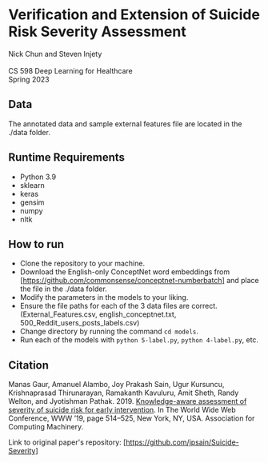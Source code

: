 # Verification and Extension of Suicide Risk Severity Assessment
Nick Chun and Steven Injety \
\
CS 598 Deep Learning for Healthcare \
Spring 2023

## Data
The annotated data and sample external features file are located in the ./data folder.

## Runtime Requirements
- Python 3.9
- sklearn
- keras
- gensim
- numpy
- nltk

## How to run
- Clone the repository to your machine.
- Download the English-only ConceptNet word embeddings from [https://github.com/commonsense/conceptnet-numberbatch] and place the file in the ./data folder.
- Modify the parameters in the models to your liking.
- Ensure the file paths for each of the 3 data files are correct. (External_Features.csv, english_conceptnet.txt, 500_Reddit_users_posts_labels.csv)
- Change directory by running the command ```cd models```.
- Run each of the models with ```python 5-label.py```, ```python 4-label.py```, etc.

## Citation
Manas Gaur, Amanuel Alambo, Joy Prakash Sain, Ugur Kursuncu, Krishnaprasad Thirunarayan, Ramakanth
Kavuluru, Amit Sheth, Randy Welton, and Jyotishman Pathak. 2019. [Knowledge-aware assessment
of severity of suicide risk for early intervention](https://doi.org/10.1145/3308558.3313698). In The World Wide Web Conference, WWW ’19, page
514–525, New York, NY, USA. Association for Computing Machinery.

Link to original paper's repository: [https://github.com/jpsain/Suicide-Severity]